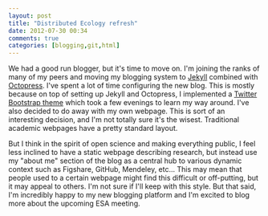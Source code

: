 ```yaml
---
layout: post
title: "Distributed Ecology refresh"
date: 2012-07-30 00:34
comments: true
categories: [blogging,git,html]
---
```


We had a good run blogger, but it's time to move on.  I'm joining the ranks of many of my peers and moving my blogging system to [Jekyll](http://jekyllrb.com/) combined with [Octopress](http://octopress.org/).  I've spent a lot of time configuring the new blog.  This is mostly because on top of setting up Jekyll and Octopress, I implemented a [Twitter Bootstrap theme](http://twitter.github.com/bootstrap/) which took a few evenings to learn my way around. I've also decided to do away with my own webpage.  This is sort of an interesting decision, and I'm not totally sure it's the wisest. Traditional academic webpages have a pretty standard layout.  
<!--more-->
But I think in the spirit of open science and making everything public, I feel less inclined to have a static webpage describing research, but instead use my "about me" section of the blog as a central hub to various dynamic context such as Figshare, GitHub, Mendeley, etc...  This may mean that people used to a certain webpage might find this difficult or off-putting, but it may appeal to others.  I'm not sure if I'll keep with this style.  But that said, I'm incredibly happy to my new blogging platform and I'm excited to blog more about the upcoming ESA meeting. 

